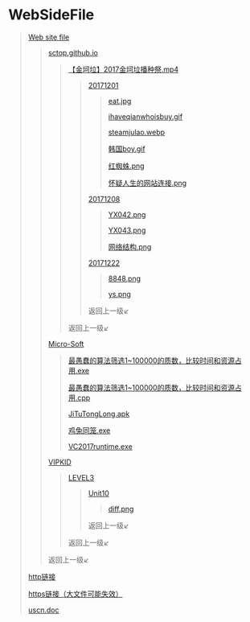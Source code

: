 # WebSideFile

> [Web site file](http://down.zhangqirun.cn/)
>> [sctop.github.io](http://down.zhangqirun.cn/sctop.github.io/)
>>> [【金坷垃】2017金坷垃播种祭.mp4](http://down.zhangqirun.cn/sctop.github.io/【金坷垃】2017金坷垃播种祭.mp4)
>>>> [20171201](http://down.zhangqirun.cn/sctop.github.io/20171201/)
>>>>> [eat.jpg](http://down.zhangqirun.cn/sctop.github.io/20171201/eat.jpg)
>>>>> 
>>>>> [ihaveqianwhoisbuy.gif](http://down.zhangqirun.cn/sctop.github.io/20171201/ihaveqianwhoisbuy.gif)
>>>>> 
>>>>> [steamjulao.webp](http://down.zhangqirun.cn/sctop.github.io/20171201/steamjulao.webp)
>>>>> 
>>>>> [韩国boy.gif](http://down.zhangqirun.cn/sctop.github.io/20171201/韩国boy.gif)
>>>>> 
>>>>> [红蜘蛛.png](http://down.zhangqirun.cn/sctop.github.io/20171201/红蜘蛛.png)
>>>>> 
>>>>> [怀疑人生的网站连接.png](http://down.zhangqirun.cn/sctop.github.io/20171201/怀疑人生的网络连接.png)
>>>> 
>>>> [20171208](http://down.zhangqirun.cn/sctop.github.io/20171208/)
>>>>> [YX042.png](http://down.zhangqirun.cn/sctop.github.io/20171208/YX042.png)
>>>>> 
>>>>> [YX043.png](http://down.zhangqirun.cn/sctop.github.io/20171208/YX043.png)
>>>>> 
>>>>> [网络结构.png](http://down.zhangqirun.cn/sctop.github.io/20171208/网络结构.png)
>>>> 
>>>> [20171222](http://down.zhangqirun.cn/sctop.github.io/20171222/)
>>>>> [8848.png](http://down.zhangqirun.cn/sctop.github.io/20171222/8848.png)
>>>>> 
>>>>> [ys.png](http://down.zhangqirun.cn/sctop.github.io/20171222/ys.png)
>>>> 
>>>> 返回上一级↙
>>> 
>>> 返回上一级↙
>> 
>> [Micro-Soft](http://down.zhangqirun.cn/Micro-Soft/)
>>> [最愚蠢的算法筛选1~100000的质数，比较时间和资源占用.exe](http://down.zhangqirun.cn/Micro-Soft/最愚蠢的算法筛选1~100000的质数，比较时间和资源占用.exe)
>>> 
>>> [最愚蠢的算法筛选1~100000的质数，比较时间和资源占用.cpp](http://down.zhangqirun.cn/Micro-Soft/最愚蠢的算法筛选1~100000的质数，比较时间和资源占用.cpp)
>>> 
>>> [JiTuTongLong.apk](http://down.zhangqirun.cn/Micro-Soft/JiTuTongLong.apk)
>>> 
>>> [鸡兔同笼.exe](http://down.zhangqirun.cn/Micro-Soft/鸡兔同笼.exe)
>>> 
>>> [VC2017runtime.exe](http://down.zhangqirun.cn/Micro-Soft/VC2017runtime.exe)
>> 
>> [VIPKID](http://down.zhangqirun.cn/VIPKID/)
>>> [LEVEL3](http://down.zhangqirun.cn/VIPKID/LEVEL3/)
>>>> [Unit10](http://down.zhangqirun.cn/VIPKID/LEVEL3/Unit10/)
>>>>> [diff.png](http://down.zhangqirun.cn/VIPKID/LEVEL3/Unit10/diff.png)
>>>> 
>>>> 返回上一级↙
>>> 
>>> 返回上一级↙
>> 
>> 返回上一级↙
> 
> [http链接](http://down.zhangqirun.cn/)
> 
> [https链接（大文件可能失效）](https://down.zhangqirun.cn/)
> 
> [uscn.doc](/uscn.dox)
